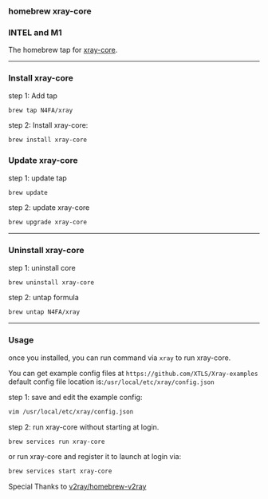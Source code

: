 ### homebrew xray-core  
### INTEL and M1 


The homebrew tap for [xray-core](https://github.com/XTLS/Xray-core).


------


### Install xray-core


step 1: Add  tap

```bash
brew tap N4FA/xray
```

step 2: Install xray-core:

```bash
brew install xray-core
```

### Update xray-core

step 1: update tap

```bash
brew update
```

step 2: update xray-core

```bash
brew upgrade xray-core
```

------

### Uninstall xray-core

step 1: uninstall core

```bash
brew uninstall xray-core
```

step 2: untap formula

```bash
brew untap N4FA/xray
```

------

### Usage

once you installed, you can run command via `xray` to run xray-core.

You can get example config files at `https://github.com/XTLS/Xray-examples` 
default config file location is:`/usr/local/etc/xray/config.json`

step 1: save and edit the example config:

```bash
vim /usr/local/etc/xray/config.json
```

step 2: run xray-core without starting at login.

```bash
brew services run xray-core
```

or run xray-core and register it to launch at login via:

```bash
brew services start xray-core
```

Special Thanks to [v2ray/homebrew-v2ray](https://github.com/v2ray/homebrew-v2ray/)

